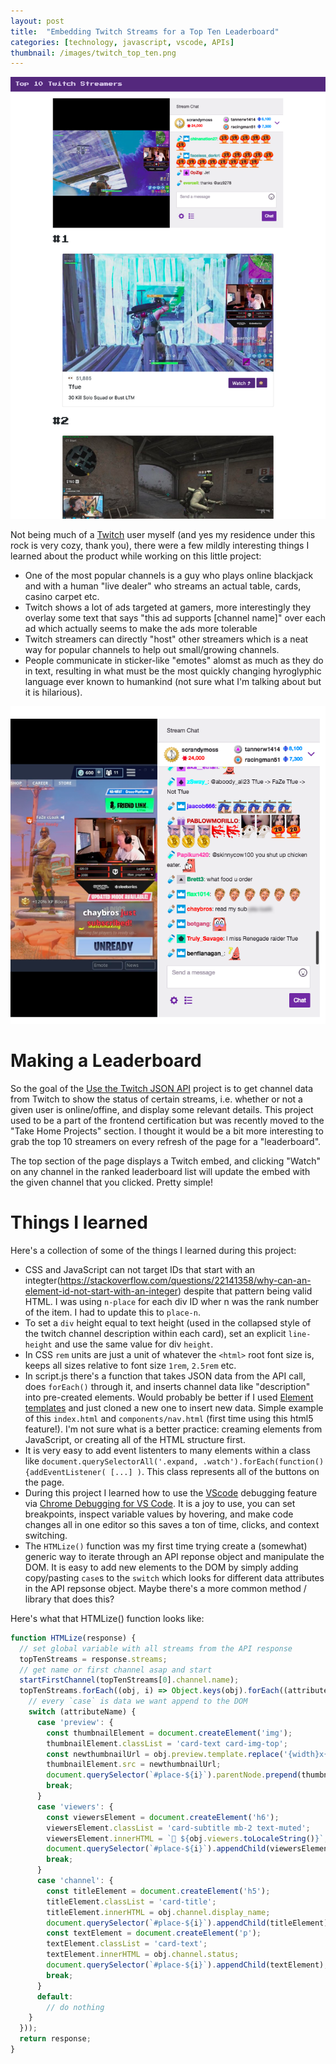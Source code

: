 ```yaml
---
layout: post
title:  "Embedding Twitch Streams for a Top Ten Leaderboard"
categories: [technology, javascript, vscode, APIs]
thumbnail: /images/twitch_top_ten.png
---
```


![mobile view of top ten list](/images/twitch_top_ten.png)

Not being much of a [Twitch](https://twitch.com) user myself (and yes my residence under this rock is very cozy, thank you), there were a few mildly interesting things I learned about the product while working on this little project:

- One of the most popular channels is a guy who plays online blackjack and with a human "live dealer" who streams an actual table, cards, casino carpet etc.
- Twitch shows a lot of ads targeted at gamers, more interestingly they overlay some text that says "this ad supports [channel name]" over each ad which actually seems to make the ads more tolerable
- Twitch streamers can directly "host" other streamers which is a neat way for popular channels to help out small/growing channels.
- People communicate in sticker-like "emotes" alomst as much as they do in text, resulting in what must be the most quickly changing hyroglyphic language ever known to humankind (not sure what I'm talking about but it is hilarious).

![what is going on](/images/twitch_chat.png)

# Making a Leaderboard

So the goal of the [Use the Twitch JSON API](https://learn.freecodecamp.org/coding-interview-prep/take-home-projects/use-the-twitch-json-api/) project is to get channel data from Twitch to show the status of certain streams, i.e. whether or not a given user is online/offine, and display some relevant details. This project used to be a part of the frontend certification but was recently moved to the "Take Home Projects" section. I thought it would be a bit more interesting to grab the top 10 streamers on every refresh of the page for a "leaderboard".

The top section of the page displays a Twitch embed, and clicking "Watch" on any channel in the ranked leaderboard list will update the embed with the given channel that you clicked. Pretty simple!

# Things I learned

Here's a collection of some of the things I learned during this project:

- CSS and JavaScript can not target IDs that start with an integter(https://stackoverflow.com/questions/22141358/why-can-an-element-id-not-start-with-an-integer) despite that pattern being valid HTML. I was using `n-place` for each div ID wher n was the rank number of the item. I had to update this to `place-n`.
- To set a `div` height equal to text height (used in the collapsed style of the twitch channel description within each card), set an explicit `line-height` and use the same value for div `height`.
- In CSS `rem` units are just a unit of whatever the `<html>` root font size is, keeps all sizes relative to font size `1rem`, `2.5rem` etc.
- In script.js there's a function that takes JSON data from the API call, does `forEach()` through it, and inserts channel data like "description" into pre-created elements. Would probably be better if I used [Element templates](https://developer.mozilla.org/en-US/docs/Web/HTML/Element/template) and just cloned a new one to insert new data. Simple example of this `index.html` and `components/nav.html` (first time using this html5 feature!). I'm not sure what is a better practice: creaming elements from JavaScript, or creating all of the HTML structure first.
- It is very easy to add event listenters to many elements within a class like `document.querySelectorAll('.expand, .watch').forEach(function() {addEventListener( [...] )`. This class represents all of the buttons on the page.
- During this project I learned how to use the [VScode](https://code.visualstudio.com/) debugging feature via [Chrome Debugging for VS Code](https://code.visualstudio.com/blogs/2016/02/23/introducing-chrome-debugger-for-vs-code). It is a joy to use, you can set breakpoints, inspect variable values by hovering, and make code changes all in one editor so this saves a ton of time, clicks, and context switching.
- The `HTMLize()` function was my first time trying create a (somewhat) generic way to iterate through an API reponse object and manipulate the DOM. It is easy to add new elements to the DOM by simply adding copy/pasting `case`s to the `switch` which looks for different data attributes in the API repsonse object. Maybe there's a more common method / library that does this?

Here's what that HTMLize() function looks like:

```javascript
function HTMLize(response) {
  // set global variable with all streams from the API response
  topTenStreams = response.streams;
  // get name or first channel asap and start
  startFirstChannel(topTenStreams[0].channel.name);
  topTenStreams.forEach((obj, i) => Object.keys(obj).forEach((attributeName) => {
    // every `case` is data we want append to the DOM
    switch (attributeName) {
      case 'preview': {
        const thumbnailElement = document.createElement('img');
        thumbnailElement.classList = 'card-text card-img-top';
        const newthumbnailUrl = obj.preview.template.replace('{width}x{height}','770x430'); // arbitrary size
        thumbnailElement.src = newthumbnailUrl;
        document.querySelector(`#place-${i}`).parentNode.prepend(thumbnailElement);
        break;
      }
      case 'viewers': {
        const viewersElement = document.createElement('h6');
        viewersElement.classList = 'card-subtitle mb-2 text-muted';
        viewersElement.innerHTML = `👀 ${obj.viewers.toLocaleString()}`;
        document.querySelector(`#place-${i}`).appendChild(viewersElement);
        break;
      }
      case 'channel': {
        const titleElement = document.createElement('h5');
        titleElement.classList = 'card-title';
        titleElement.innerHTML = obj.channel.display_name;
        document.querySelector(`#place-${i}`).appendChild(titleElement);
        const textElement = document.createElement('p');
        textElement.classList = 'card-text';
        textElement.innerHTML = obj.channel.status;
        document.querySelector(`#place-${i}`).appendChild(textElement);
        break;
      }
      default:
        // do nothing
    }
  }));
  return response;
}
```

